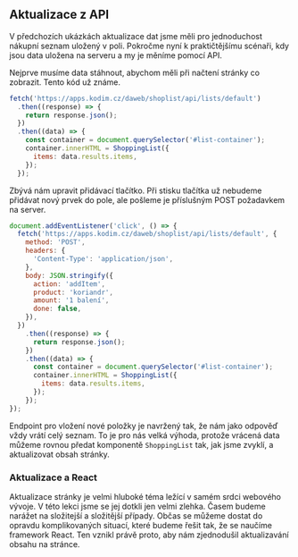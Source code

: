 ## Aktualizace z API

V předchozích ukázkách aktualizace dat jsme měli pro jednoduchost nákupní seznam uložený v poli. Pokročme nyní k praktičtějšímu scénaři, kdy jsou data uložena na serveru a my je měníme pomocí API.

Nejprve musíme data stáhnout, abychom měli při načtení stránky co zobrazit. Tento kód už známe.

```js
fetch('https://apps.kodim.cz/daweb/shoplist/api/lists/default')
  .then((response) => {
    return response.json();
  })
  .then((data) => {
    const container = document.querySelector('#list-container');
    container.innerHTML = ShoppingList({
      items: data.results.items,
    });
  });
```

Zbývá nám upravit přidávací tlačítko. Při stisku tlačítka už nebudeme přidávat nový prvek do pole, ale pošleme je příslušným POST požadavkem na server.

```js
document.addEventListener('click', () => {
  fetch('https://apps.kodim.cz/daweb/shoplist/api/lists/default', {
    method: 'POST',
    headers: {
      'Content-Type': 'application/json',
    },
    body: JSON.stringify({
      action: 'addItem',
      product: 'koriandr',
      amount: '1 balení',
      done: false,
    }),
  })
    .then((response) => {
      return response.json();
    })
    .then((data) => {
      const container = document.querySelector('#list-container');
      container.innerHTML = ShoppingList({
        items: data.results.items,
      });
    });
});
```

Endpoint pro vložení nové položky je navržený tak, že nám jako odpověď vždy vrátí celý seznam. To je pro nás velká výhoda, protože vrácená data můžeme rovnou předat komponentě `ShoppingList` tak, jak jsme zvyklí, a aktualizovat obsah stránky.

### Aktualizace a React

Aktualizace stránky je velmi hluboké téma ležící v samém srdci webového vývoje. V této lekci jsme se jej dotkli jen velmi zlehka. Časem budeme narážet na složitejší a složitější případy. Občas se můžeme dostat do opravdu komplikovaných situací, které budeme řešit tak, že se naučíme framework React. Ten vznikl právě proto, aby nám zjednodušil aktualizavání obsahu na stránce.
